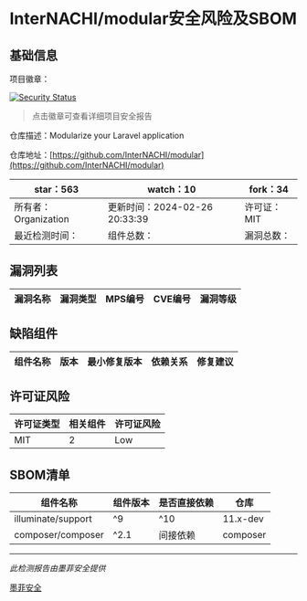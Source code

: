 # InterNACHI/modular安全风险及SBOM

## 基础信息

项目徽章：

[![Security Status](https://www.murphysec.com/platform3/v31/badge/1762188455505227776.svg)](https://www.murphysec.com/console/report/1762188436110766080/1762188455505227776)

> 点击徽章可查看详细项目安全报告

仓库描述：Modularize your Laravel application

仓库地址：[https://github.com/InterNACHI/modular](https://github.com/InterNACHI/modular)

| star：563 | watch：10 | fork：34 |
| ----------- | -------------- | ------------ |
| 所有者：Organization | 更新时间：2024-02-26 20:33:39 | 许可证：MIT |
| 最近检测时间： | 组件总数： | 漏洞总数： |




## 漏洞列表

| 漏洞名称 | 漏洞类型 | MPS编号 | CVE编号 | 漏洞等级 |
| ------- | ------ | ------- | ------ | ----- |





## 缺陷组件

| 组件名称 | 版本 | 最小修复版本 | 依赖关系 | 修复建议 |
| -------- | ---- | ------------ | -------- | -------- |





## 许可证风险

| 许可证类型 | 相关组件 | 许可证风险 |
| ---------- | -------- | ---------- |
|MIT|2|Low|




## SBOM清单

| 组件名称 | 组件版本 | 是否直接依赖 | 仓库 |
| -------- | -------- | ------------ | ---- |
|illuminate/support|^9|^10|11.x-dev|dev-master|间接依赖|composer|
|composer/composer|^2.1|间接依赖|composer|


------

*此检测报告由墨菲安全提供*

[墨菲安全](www.murphysec.com)